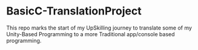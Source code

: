 # BasicC-TranslationProject
This repo marks the start of my UpSkilling journey to translate some of my Unity-Based Programming to a more Traditional app/console based programming.
